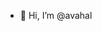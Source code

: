 - 👋 Hi, I’m @avahal

<!---
avahal/avahal is a ✨ special ✨ repository because its `README.md` (this file) appears on your GitHub profile.
You can click the Preview link to take a look at your changes.
--->
